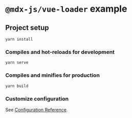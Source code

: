 # `@mdx-js/vue-loader` example

## Project setup

```
yarn install
```

### Compiles and hot-reloads for development

```
yarn serve
```

### Compiles and minifies for production

```
yarn build
```

### Customize configuration

See [Configuration Reference](https://cli.vuejs.org/config/).
